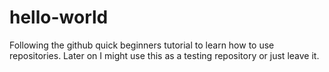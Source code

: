 # hello-world
Following the github quick beginners tutorial to learn how to use repositories. Later on I might use this as a testing repository or just leave it.
